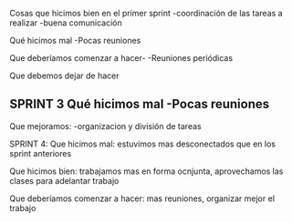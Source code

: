 Cosas que hicimos bien en el primer sprint
-coordinación de las tareas a realizar
-buena comunicación


Qué hicimos mal
-Pocas reuniones

Que deberíamos comenzar a hacer-
-Reuniones periódicas


Que debemos dejar de hacer

SPRINT 3
Qué hicimos mal
-Pocas reuniones
-

Que mejoramos:
-organizacion y división de tareas


SPRINT 4:
Que hicimos mal:
estuvimos mas desconectados que en los sprint anteriores

Que hicimos bien:
trabajamos mas en forma ocnjunta, aprovechamos las clases para adelantar trabajo

Que deberíamos comenzar a hacer:
mas reuniones, organizar mejor el trabajo


